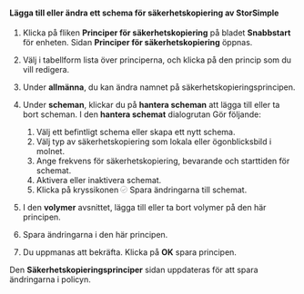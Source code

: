 
<!--author=SharS last changed: 9/15/15-->

#### <a name="to-add-or-modify-a-storsimple-backup-schedule"></a>Lägga till eller ändra ett schema för säkerhetskopiering av StorSimple
1. Klicka på fliken **Principer för säkerhetskopiering** på bladet **Snabbstart** för enheten. Sidan **Principer för säkerhetskopiering** öppnas.
2. Välj i tabellform lista över principerna, och klicka på den princip som du vill redigera.
3. Under **allmänna**, du kan ändra namnet på säkerhetskopieringsprincipen.
4. Under **scheman**, klickar du på **hantera scheman** att lägga till eller ta bort scheman. I den **hantera schemat** dialogrutan Gör följande:
   
   1. Välj ett befintligt schema eller skapa ett nytt schema.
   2. Välj typ av säkerhetskopiering som lokala eller ögonblicksbild i molnet.
   3. Ange frekvens för säkerhetskopiering, bevarande och starttiden för schemat.
   4. Aktivera eller inaktivera schemat.
   5. Klicka på kryssikonen ![kryssikon](./media/storsimple-add-modify-backup-schedule/HCS_CheckIcon-include.png) Spara ändringarna till schemat.
5. I den **volymer** avsnittet, lägga till eller ta bort volymer på den här principen.
6. Spara ändringarna i den här principen.
7. Du uppmanas att bekräfta. Klicka på **OK** spara principen.

Den **Säkerhetskopieringsprinciper** sidan uppdateras för att spara ändringarna i policyn.


